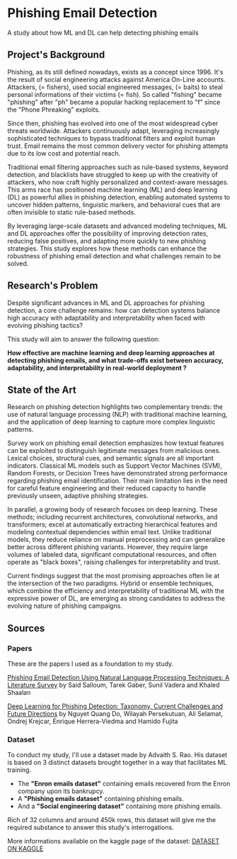# Phishing Email Detection

A study about how ML and DL can help detecting phishing emails

## Project's Background

Phishing, as its still defined nowadays, exists as a concept since 1996. It's the result of social engineering attacks against America On-Line accounts. Attackers, (= fishers), used social engineered messages, (= baits) to steal personal informations of their victims (= fish). So called "fishing" became "phishing" after "ph" became a popular hacking replacement to "f" since the "Phone Phreaking" exploits.

Since then, phishing has evolved into one of the most widespread cyber threats worldwide. Attackers continuously adapt, leveraging increasingly sophisticated techniques to bypass traditional filters and exploit human trust. Email remains the most common delivery vector for phishing attempts due to its low cost and potential reach.

Traditional email filtering approaches such as rule-based systems, keyword detection, and blacklists have struggled to keep up with the creativity of attackers, who now craft highly personalized and context-aware messages. This arms race has positioned machine learning (ML) and deep learning (DL) as powerful allies in phishing detection, enabling automated systems to uncover hidden patterns, linguistic markers, and behavioral cues that are often invisible to static rule-based methods.

By leveraging large-scale datasets and advanced modeling techniques, ML and DL approaches offer the possibility of improving detection rates, reducing false positives, and adapting more quickly to new phishing strategies. This study explores how these methods can enhance the robustness of phishing email detection and what challenges remain to be solved.

## Research's Problem

Despite significant advances in ML and DL approaches for phishing detection, a core challenge remains: how can detection systems balance high accuracy with adaptability and interpretability when faced with evolving phishing tactics?

This study will aim to answer the following question:

**How effective are machine learning and deep learning approaches at detecting phishing emails, and what trade-offs exist between accuracy, adaptability, and interpretability in real-world deployment ?**

## State of the Art

Research on phishing detection highlights two complementary trends: the use of natural language processing (NLP) with traditional machine learning, and the application of deep learning to capture more complex linguistic patterns.

Survey work on phishing email detection emphasizes how textual features can be exploited to distinguish legitimate messages from malicious ones. Lexical choices, structural cues, and semantic signals are all important indicators. Classical ML models such as Support Vector Machines (SVM), Random Forests, or Decision Trees have demonstrated strong performance regarding phishing email identification. Their main limitation lies in the need for careful feature engineering and their reduced capacity to handle previously unseen, adaptive phishing strategies.

In parallel, a growing body of research focuses on deep learning. These methods; including recurrent architectures, convolutional networks, and transformers; excel at automatically extracting hierarchical features and modeling contextual dependencies within email text. Unlike traditional models, they reduce reliance on manual preprocessing and can generalize better across different phishing variants. However, they require large volumes of labeled data, significant computational resources, and often operate as "black boxes", raising challenges for interpretability and trust.

Current findings suggest that the most promising approaches often lie at the intersection of the two paradigms. Hybrid or ensemble techniques, which combine the efficiency and interpretability of traditional ML with the expressive power of DL, are emerging as strong candidates to address the evolving nature of phishing campaigns.

## Sources

### Papers

These are the papers I used as a foundation to my study.

[Phishing Email Detection Using Natural Language Processing Techniques: A Literature Survey](https://www.sciencedirect.com/science/article/pii/S1877050921011741) by Said Salloum, Tarek Gaber, Sunil Vadera and Khaled Shaalan

[Deep Learning for Phishing Detection: Taxonomy, Current Challenges and Future Directions](https://ieeexplore.ieee.org/abstract/document/9716113) by Nguyet Quang Do, Wilayah Persekutuan, Ali Selamat, Ondrej Krejcar, Enrique Herrera-Viedma and Hamido Fujita

### Dataset

To conduct my study, I'll use a dataset made by Advaith S. Rao.
His dataset is based on 3 distinct datasets brought together in a way that facilitates ML training.

- The **"Enron emails dataset"** containing emails recovered from the Enron company upon its bankrupcy.
- A **"Phishing emails dataset"** containing phishing emails.
- And a **"Social engineering dataset"** containing more phishing emails.

Rich of 32 columns and around 450k rows, this dataset will give me the required substance to answer this study's
interrogations.

More informations available on the kaggle page of the dataset: [DATASET ON KAGGLE](https://www.kaggle.com/datasets/advaithsrao/enron-fraud-email-dataset/data)
